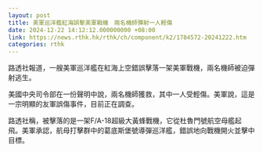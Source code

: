 ```yaml
---
layout: post
title: 美軍巡洋艦紅海誤擊美軍戰機　兩名機師彈射一人輕傷
date: 2024-12-22 14:12:12.000000000 +08:00
link: https://news.rthk.hk/rthk/ch/component/k2/1784572-20241222.htm
categories: rthk
---
```


路透社報道，一艘美軍巡洋艦在紅海上空錯誤擊落一架美軍戰機，兩名機師被迫彈射逃生。

美國中央司令部在一份聲明中說，兩名機師獲救，其中一人受輕傷。美軍說，這是一宗明顯的友軍誤傷事件，目前正在調查。

路透社稱，被擊落的是一架F/A-18超級大黃蜂戰機，它從杜魯門號航空母艦起飛。美軍承認，航母打擊群中的葛底斯堡號導彈巡洋艦，錯誤地向戰機開火並擊中目標。
